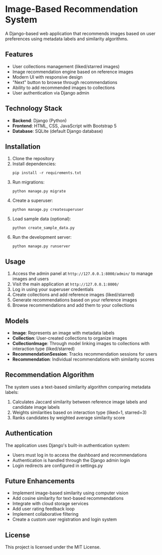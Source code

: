 # Image-Based Recommendation System

A Django-based web application that recommends images based on user preferences using metadata labels and similarity algorithms.

## Features

- User collections management (liked/starred images)
- Image recommendation engine based on reference images
- Modern UI with responsive design
- "Next" button to browse through recommendations
- Ability to add recommended images to collections
- User authentication via Django admin

## Technology Stack

- **Backend**: Django (Python)
- **Frontend**: HTML, CSS, JavaScript with Bootstrap 5
- **Database**: SQLite (default Django database)

## Installation

1. Clone the repository
2. Install dependencies:
   ```
   pip install -r requirements.txt
   ```
3. Run migrations:
   ```
   python manage.py migrate
   ```
4. Create a superuser:
   ```
   python manage.py createsuperuser
   ```
5. Load sample data (optional):
   ```
   python create_sample_data.py
   ```
6. Run the development server:
   ```
   python manage.py runserver
   ```

## Usage

1. Access the admin panel at `http://127.0.0.1:8000/admin/` to manage images and users
2. Visit the main application at `http://127.0.0.1:8000/`
3. Log in using your superuser credentials
4. Create collections and add reference images (liked/starred)
5. Generate recommendations based on your reference images
6. Browse recommendations and add them to your collections

## Models

- **Image**: Represents an image with metadata labels
- **Collection**: User-created collections to organize images
- **CollectionImage**: Through model linking images to collections with interaction type (liked/starred)
- **RecommendationSession**: Tracks recommendation sessions for users
- **Recommendation**: Individual recommendations with similarity scores

## Recommendation Algorithm

The system uses a text-based similarity algorithm comparing metadata labels:
1. Calculates Jaccard similarity between reference image labels and candidate image labels
2. Weights similarities based on interaction type (liked=1, starred=3)
3. Ranks candidates by weighted average similarity score

## Authentication

The application uses Django's built-in authentication system:
- Users must log in to access the dashboard and recommendations
- Authentication is handled through the Django admin login
- Login redirects are configured in settings.py

## Future Enhancements

- Implement image-based similarity using computer vision
- Add cosine similarity for text-based recommendations
- Integrate with cloud storage services
- Add user rating feedback loop
- Implement collaborative filtering
- Create a custom user registration and login system

## License

This project is licensed under the MIT License.